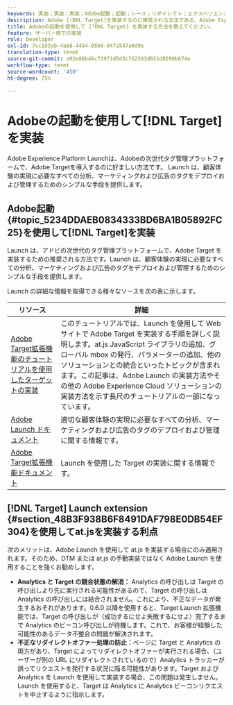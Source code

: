 ```yaml
---
keywords: 実装；実装；実装；Adobe起動；起動；レース；リダイレクト；エクスペリエンスplatform launch
description: Adobe [!DNL Target]を実装するのに推奨される方法である、Adobe Experience Platform Launchを使用したAdobe [!DNL Target] at.jsライブラリの実装方法を学びます。
title: Adobeの起動を使用して [!DNL Target] を実装する方法を教えてください。
feature: サーバー側での実装
role: Developer
exl-id: 7cc1d3ab-4a68-4454-95b0-04fa547a6d9e
translation-type: tm+mt
source-git-commit: a92e88b46c72971d5d3c752593d651d8290b674e
workflow-type: tm+mt
source-wordcount: '450'
ht-degree: 75%

---
```


# Adobeの起動を使用して[!DNL Target]を実装

Adobe Experience Platform Launchは、Adobeの次世代タグ管理プラットフォームで、Adobe Targetを導入するのに好ましい方法です。 Launch は、顧客体験の実現に必要なすべての分析、マーケティングおよび広告のタグをデプロイおよび管理するためのシンプルな手段を提供します。

## Adobe起動{#topic_5234DDAEB0834333BD6BA1B05892FC25}を使用して[!DNL Target]を実装

Launch は、アドビの次世代のタグ管理プラットフォームで、Adobe Target を実装するための推奨される方法です。Launch は、顧客体験の実現に必要なすべての分析、マーケティングおよび広告のタグをデプロイおよび管理するためのシンプルな手段を提供します。

Launch の詳細な情報を取得できる様々なソースを次の表に示します。

| リソース | 詳細 |
|--- |--- |
| [Adobe Target拡張機能のチュートリアルを使用したターゲットの実装](https://experienceleague.adobe.com/docs/experience-cloud/implementing-in-websites-with-launch/implement-solutions/target.html) | このチュートリアルでは、Launch を使用して Web サイトで Adobe Target を実装する手順を詳しく説明します。at.js JavaScript ライブラリの追加、グローバル mbox の発行、パラメーターの追加、他のソリューションとの統合といったトピックが含まれます。この記事は、Adobe Launch の実装方法やその他の Adobe Experience Cloud ソリューションの実装方法を示す長尺のチュートリアルの一部になっています。 |
| [Adobe Launch ドキュメント](https://experienceleague.adobe.com/docs/launch/using/intro/get-started/quick-start.html) | 適切な顧客体験の実現に必要なすべての分析、マーケティングおよび広告のタグのデプロイおよび管理に関する情報です。 |
| [Adobe Target拡張機能ドキュメント](https://experienceleague.adobe.com/docs/launch/using/extensions-ref/adobe-extension/target-extension/overview.html) | Launch を使用した Target の実装に関する情報です。 |

## [!DNL Target] Launch extension {#section_48B3F938B6F8491DAF798E0DB54EF304}を使用してat.jsを実装する利点

次のメリットは、Adobe Launch を使用して at.js を実装する場合にのみ適用されます。そのため、DTM または at.js の手動実装ではなく Adobe Launch を使用することを強くお勧めします。

* **Analytics と Target の競合状態の解消：** Analytics の呼び出しは Target の呼び出しより先に実行される可能性があるので、Target の呼び出しは Analytics の呼び出しには結合されません。これにより、不正なデータが発生するおそれがあります。0.6.0 以降を使用すると、Target Launch 拡張機能では、Target の呼び出しが（成功するにせよ失敗するにせよ）完了するまで Analytics のビーコン呼び出しが待機します。これで、お客様が経験した可能性のあるデータ不整合の問題が解決されます。
* **不正なリダイレクトオファー処理の防止：**&#x200B;ページに Target と Analytics の両方があり、Target によってリダイレクトオファーが実行される場合、（ユーザーが別の URL にリダイレクトされているので）Analytics トラッカーが誤ってリクエストを発行する状況に陥る可能性があります。Target および Analytics を Launch を使用して実装する場合、この問題は発生しません。Launch を使用すると、Target は Analytics に Analytics ビーコンリクエストを中止するように指示します。
